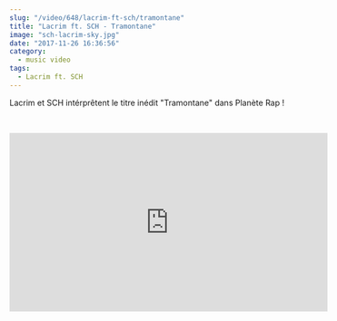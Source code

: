 ```yaml
--- 
slug: "/video/648/lacrim-ft-sch/tramontane"
title: "Lacrim ft. SCH - Tramontane"
image: "sch-lacrim-sky.jpg"
date: "2017-11-26 16:36:56"
category:
  - music video
tags:
  - Lacrim ft. SCH
---
```

<p>Lacrim et SCH intérprêtent le titre inédit "Tramontane" dans Planète Rap !</p><br/><p><iframe width="560" height="315" src="https://www.youtube.com/embed/5AWOLNcSEgI" frameborder="0" allowfullscreen></iframe></p>